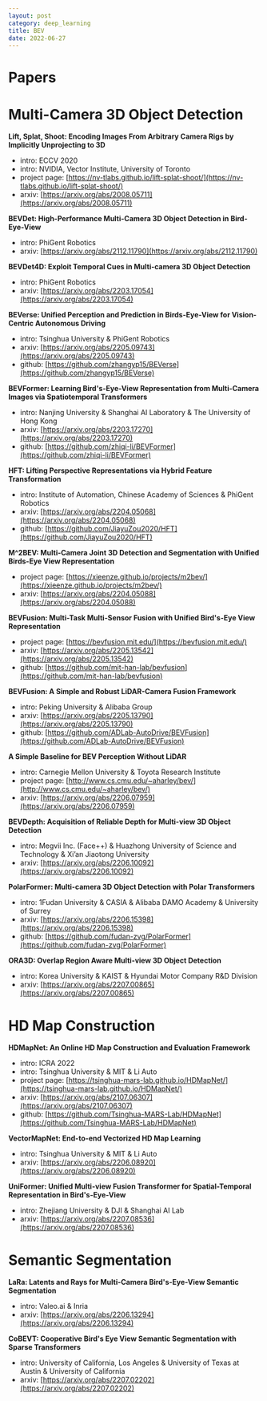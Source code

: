 ```yaml
---
layout: post
category: deep_learning
title: BEV
date: 2022-06-27
---
```


# Papers

# Multi-Camera 3D Object Detection

**Lift, Splat, Shoot: Encoding Images From Arbitrary Camera Rigs by Implicitly Unprojecting to 3D**

- intro: ECCV 2020
- intro: NVIDIA, Vector Institute, University of Toronto
- project page: [https://nv-tlabs.github.io/lift-splat-shoot/](https://nv-tlabs.github.io/lift-splat-shoot/)
- arxiv: [https://arxiv.org/abs/2008.05711](https://arxiv.org/abs/2008.05711)

**BEVDet: High-Performance Multi-Camera 3D Object Detection in Bird-Eye-View**

- intro: PhiGent Robotics
- arxiv: [https://arxiv.org/abs/2112.11790](https://arxiv.org/abs/2112.11790)

**BEVDet4D: Exploit Temporal Cues in Multi-camera 3D Object Detection**

- intro: PhiGent Robotics
- arxiv: [https://arxiv.org/abs/2203.17054](https://arxiv.org/abs/2203.17054)

**BEVerse: Unified Perception and Prediction in Birds-Eye-View for Vision-Centric Autonomous Driving**

- intro: Tsinghua University & PhiGent Robotics
- arxiv: [https://arxiv.org/abs/2205.09743](https://arxiv.org/abs/2205.09743)
- github: [https://github.com/zhangyp15/BEVerse](https://github.com/zhangyp15/BEVerse)

**BEVFormer: Learning Bird's-Eye-View Representation from Multi-Camera Images via Spatiotemporal Transformers**

- intro: Nanjing University & Shanghai AI Laboratory & The University of Hong Kong
- arxiv: [https://arxiv.org/abs/2203.17270](https://arxiv.org/abs/2203.17270)
- github: [https://github.com/zhiqi-li/BEVFormer](https://github.com/zhiqi-li/BEVFormer)

**HFT: Lifting Perspective Representations via Hybrid Feature Transformation**

- intro: Institute of Automation, Chinese Academy of Sciences & PhiGent Robotics
- arxiv: [https://arxiv.org/abs/2204.05068](https://arxiv.org/abs/2204.05068)
- github: [https://github.com/JiayuZou2020/HFT](https://github.com/JiayuZou2020/HFT)

**M^2BEV: Multi-Camera Joint 3D Detection and Segmentation with Unified Birds-Eye View Representation**

- project page: [https://xieenze.github.io/projects/m2bev/](https://xieenze.github.io/projects/m2bev/)
- arxiv: [https://arxiv.org/abs/2204.05088](https://arxiv.org/abs/2204.05088)

**BEVFusion: Multi-Task Multi-Sensor Fusion with Unified Bird's-Eye View Representation**

- project page: [https://bevfusion.mit.edu/](https://bevfusion.mit.edu/)
- arxiv: [https://arxiv.org/abs/2205.13542](https://arxiv.org/abs/2205.13542)
- github: [https://github.com/mit-han-lab/bevfusion](https://github.com/mit-han-lab/bevfusion)

**BEVFusion: A Simple and Robust LiDAR-Camera Fusion Framework**

- intro: Peking University & Alibaba Group
- arxiv: [https://arxiv.org/abs/2205.13790](https://arxiv.org/abs/2205.13790)
- github: [https://github.com/ADLab-AutoDrive/BEVFusion](https://github.com/ADLab-AutoDrive/BEVFusion)

**A Simple Baseline for BEV Perception Without LiDAR**

- intro: Carnegie Mellon University & Toyota Research Institute
- project page: [http://www.cs.cmu.edu/~aharley/bev/](http://www.cs.cmu.edu/~aharley/bev/)
- arxiv: [https://arxiv.org/abs/2206.07959](https://arxiv.org/abs/2206.07959)

**BEVDepth: Acquisition of Reliable Depth for Multi-view 3D Object Detection**

- intro: Megvii Inc. (Face++) & Huazhong University of Science and Technology & Xi’an Jiaotong University
- arxiv: [https://arxiv.org/abs/2206.10092](https://arxiv.org/abs/2206.10092)

**PolarFormer: Multi-camera 3D Object Detection with Polar Transformers**

- intro: 1Fudan University & CASIA & Alibaba DAMO Academy & University of Surrey
- arxiv: [https://arxiv.org/abs/2206.15398](https://arxiv.org/abs/2206.15398)
- github: [https://github.com/fudan-zvg/PolarFormer](https://github.com/fudan-zvg/PolarFormer)

**ORA3D: Overlap Region Aware Multi-view 3D Object Detection**

- intro: Korea University & KAIST & Hyundai Motor Company R&D Division
- arxiv: [https://arxiv.org/abs/2207.00865](https://arxiv.org/abs/2207.00865)

# HD Map Construction

**HDMapNet: An Online HD Map Construction and Evaluation Framework**

- intro: ICRA 2022
- intro: Tsinghua University & MIT & Li Auto
- project page: [https://tsinghua-mars-lab.github.io/HDMapNet/](https://tsinghua-mars-lab.github.io/HDMapNet/)
- arxiv: [https://arxiv.org/abs/2107.06307](https://arxiv.org/abs/2107.06307)
- github: [https://github.com/Tsinghua-MARS-Lab/HDMapNet](https://github.com/Tsinghua-MARS-Lab/HDMapNet)

**VectorMapNet: End-to-end Vectorized HD Map Learning**

- intro: Tsinghua University & MIT & Li Auto
- arxiv: [https://arxiv.org/abs/2206.08920](https://arxiv.org/abs/2206.08920)

**UniFormer: Unified Multi-view Fusion Transformer for Spatial-Temporal Representation in Bird's-Eye-View**

- intro: Zhejiang University & DJI & Shanghai AI Lab
- arxiv: [https://arxiv.org/abs/2207.08536](https://arxiv.org/abs/2207.08536)

# Semantic Segmentation

**LaRa: Latents and Rays for Multi-Camera Bird's-Eye-View Semantic Segmentation**

- intro: Valeo.ai & Inria
- arxiv: [https://arxiv.org/abs/2206.13294](https://arxiv.org/abs/2206.13294)

**CoBEVT: Cooperative Bird's Eye View Semantic Segmentation with Sparse Transformers**

- intro: University of California, Los Angeles & University of Texas at Austin & University of California
- arxiv: [https://arxiv.org/abs/2207.02202](https://arxiv.org/abs/2207.02202)
